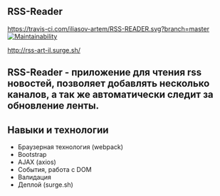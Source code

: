 ## RSS-Reader
https://travis-ci.com/iliasov-artem/RSS-READER.svg?branch=master
[![Maintainability](https://api.codeclimate.com/v1/badges/0855a7a7cf574a4a578a/maintainability)](https://codeclimate.com/github/iliasov-artem/project-lvl3-s402/maintainability)

http://rss-art-il.surge.sh/

## RSS-Reader - приложение для чтения rss новостей, позволяет добавлять несколько каналов, а так же автоматически следит за обновление ленты.

## Навыки и технологии

+ Браузерная технология (webpack)
+ Bootstrap
+ AJAX (axios)
+ События, работа с DOM
+ Валидация
+ Деплой (surge.sh)
